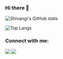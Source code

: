 ### Hi there 👋

<!--
**shivangi-04/shivangi-04** is a ✨ _special_ ✨ repository because its `README.md` (this file) appears on your GitHub profile.

Here are some ideas to get you started:

- 🔭 I’m currently working on ...
- 🌱 I’m currently learning ...
- 👯 I’m looking to collaborate on ...
- 🤔 I’m looking for help with ...
- 💬 Ask me about ...
- 📫 How to reach me: ...
- 😄 Pronouns: ...
- ⚡ Fun fact: ...
-->

![Shivangi's GitHub stats](https://github-readme-stats.vercel.app/api?username=shivangi-04&show_icons=true&theme=onedark)

![Top Langs](https://github-readme-stats.vercel.app/api/top-langs/?username=shivangi-04&layout=compact&theme=onedark)

<h3 align="left">Connect with me:</h3>

[<img align="left" src="https://img.icons8.com/fluent/48/000000/gmail.png"/>][email]
[<img align="left" src="https://img.icons8.com/fluent/48/000000/linkedin.png"/>][linkedin]

[email]: mailto:guptashivangi0411@gmail.com
[linkedin]: https://www.linkedin.com/in/shivangi-gupta-7620671ba/
